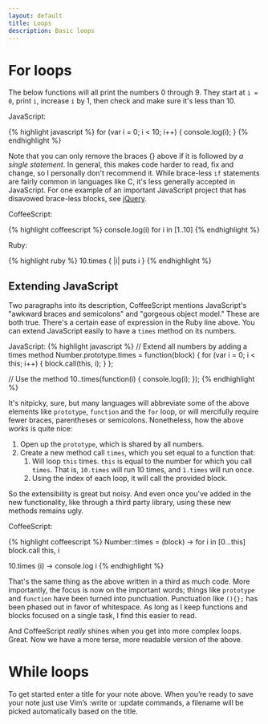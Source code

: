 ```yaml
---
layout: default
title: Loops
description: Basic loops
---
```


# For loops

The below functions will all print the numbers 0 through 9. They start at
`i = 0`, print `i`, increase `i` by 1, then check and make sure it's less than
10.

JavaScript:

{% highlight javascript %}
for (var i = 0; i < 10; i++) {
  console.log(i);
}
{% endhighlight %}

Note that you can only remove the braces {} above if it is followed by _a
single statement_. In general, this makes code harder to read, fix and change,
so I personally don't recommend it. While brace-less `if` statements are fairly
common in languages like C, it's less generally accepted in JavaScript. For one
example of an important JavaScript project that has disavowed brace-less
blocks, see
[jQuery](http://docs.jquery.com/JQuery_Core_Style_Guidelines#Blocks).

CoffeeScript:

{% highlight coffeescript %}
console.log(i) for i in [1..10]
{% endhighlight %}

Ruby:

{% highlight ruby %}
10.times { |i| puts i }
{% endhighlight %}

## Extending JavaScript

Two paragraphs into its description, CoffeeScript mentions JavaScript's
"awkward braces and semicolons" and "gorgeous object model." These are both
true. There's a certain ease of expression in the Ruby line above. You can extend
JavaScript easily to have a `times` method on its numbers.

JavaScript:
{% highlight javascript %}
// Extend all numbers by adding a times method
Number.prototype.times = function(block) {
  for (var i = 0; i < this; i++) {
    block.call(this, i);
  }
};

// Use the method
10..times(function(i) { console.log(i); });
{% endhighlight %}

It's nitpicky, sure, but many languages will abbreviate some of the above
elements like `prototype`, `function` and the `for` loop, or will mercifully
require fewer braces, parentheses or semicolons. Nonetheless, how the above _works_
is quite nice:

 1. Open up the `prototype`, which is shared by all numbers.
 2. Create a new method call `times`, which you set equal to a function that:
    1. Will loop `this` times. `this` is equal to the number for which you call
       `times`. That is, `10.times` will run 10 times, and `1.times` will run
       once.
    2. Using the index of each loop, it will call the provided block.

So the extensibility is great but noisy. And even once you've added in the new
functionality, like through a third party library, using these new methods
remains ugly.

CoffeeScript:

{% highlight coffeescript %}
Number::times = (block) ->
  for i in [0...this]
    block.call this, i

10.times (i) -> console.log i
{% endhighlight %}

That's the same thing as the above written in a third as much code. More
importantly, the focus is now on the important words; things like `prototype`
and `function` have been turned into punctuation. Punctuation like `(){};` has
been phased out in favor of whitespace. As long as I keep functions and blocks
focused on a single task, I find this easier to read.

And CoffeeScript _really_ shines when you get into more complex loops. Great.
Now we have a more terse, more readable version of the above.

# While loops

To get started enter a title for your note above. When you’re ready to save
your note just use Vim’s :write or :update commands, a filename will be picked
automatically based on the title.

